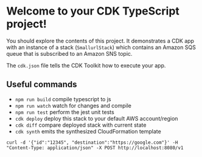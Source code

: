 # Welcome to your CDK TypeScript project!

You should explore the contents of this project. It demonstrates a CDK app with an instance of a stack (`SmallurlStack`)
which contains an Amazon SQS queue that is subscribed to an Amazon SNS topic.

The `cdk.json` file tells the CDK Toolkit how to execute your app.

## Useful commands

 * `npm run build`   compile typescript to js
 * `npm run watch`   watch for changes and compile
 * `npm run test`    perform the jest unit tests
 * `cdk deploy`      deploy this stack to your default AWS account/region
 * `cdk diff`        compare deployed stack with current state
 * `cdk synth`       emits the synthesized CloudFormation template


```
curl -d '{"id":"12345", "destination":"https://google.com"}' -H "Content-Type: application/json" -X POST http://localhost:8080/v1
```
